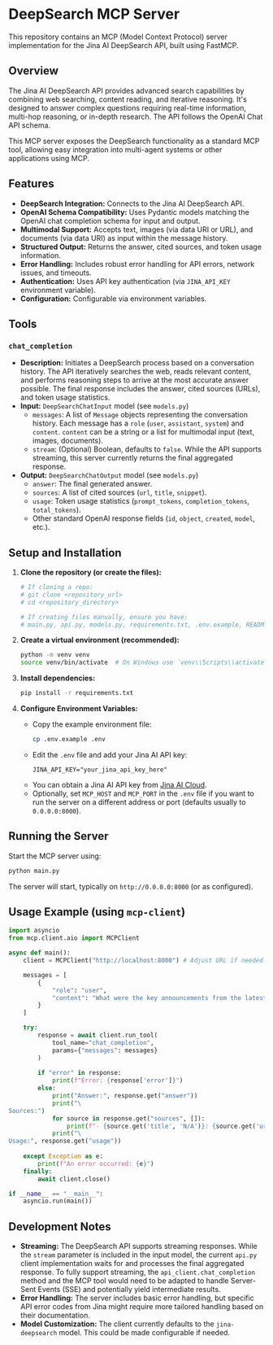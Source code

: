# DeepSearch MCP Server

This repository contains an MCP (Model Context Protocol) server implementation for the Jina AI DeepSearch API, built using FastMCP.

## Overview

The Jina AI DeepSearch API provides advanced search capabilities by combining web searching, content reading, and iterative reasoning. It's designed to answer complex questions requiring real-time information, multi-hop reasoning, or in-depth research. The API follows the OpenAI Chat API schema.

This MCP server exposes the DeepSearch functionality as a standard MCP tool, allowing easy integration into multi-agent systems or other applications using MCP.

## Features

*   **DeepSearch Integration:** Connects to the Jina AI DeepSearch API.
*   **OpenAI Schema Compatibility:** Uses Pydantic models matching the OpenAI chat completion schema for input and output.
*   **Multimodal Support:** Accepts text, images (via data URI or URL), and documents (via data URI) as input within the message history.
*   **Structured Output:** Returns the answer, cited sources, and token usage information.
*   **Error Handling:** Includes robust error handling for API errors, network issues, and timeouts.
*   **Authentication:** Uses API key authentication (via `JINA_API_KEY` environment variable).
*   **Configuration:** Configurable via environment variables.

## Tools

### `chat_completion`

*   **Description:** Initiates a DeepSearch process based on a conversation history. The API iteratively searches the web, reads relevant content, and performs reasoning steps to arrive at the most accurate answer possible. The final response includes the answer, cited sources (URLs), and token usage statistics.
*   **Input:** `DeepSearchChatInput` model (see `models.py`)
    *   `messages`: A list of `Message` objects representing the conversation history. Each message has a `role` (`user`, `assistant`, `system`) and `content`. `content` can be a string or a list for multimodal input (text, images, documents).
    *   `stream`: (Optional) Boolean, defaults to `false`. While the API supports streaming, this server currently returns the final aggregated response.
*   **Output:** `DeepSearchChatOutput` model (see `models.py`)
    *   `answer`: The final generated answer.
    *   `sources`: A list of cited sources (`url`, `title`, `snippet`).
    *   `usage`: Token usage statistics (`prompt_tokens`, `completion_tokens`, `total_tokens`).
    *   Other standard OpenAI response fields (`id`, `object`, `created`, `model`, etc.).

## Setup and Installation

1.  **Clone the repository (or create the files):**
    ```bash
    # If cloning a repo:
    # git clone <repository_url>
    # cd <repository_directory>

    # If creating files manually, ensure you have:
    # main.py, api.py, models.py, requirements.txt, .env.example, README.md
    ```

2.  **Create a virtual environment (recommended):**
    ```bash
    python -m venv venv
    source venv/bin/activate  # On Windows use `venv\\Scripts\\activate`
    ```

3.  **Install dependencies:**
    ```bash
    pip install -r requirements.txt
    ```

4.  **Configure Environment Variables:**
    *   Copy the example environment file:
        ```bash
        cp .env.example .env
        ```
    *   Edit the `.env` file and add your Jina AI API key:
        ```env
        JINA_API_KEY="your_jina_api_key_here"
        ```
    *   You can obtain a Jina AI API key from [Jina AI Cloud](https://cloud.jina.ai/).
    *   Optionally, set `MCP_HOST` and `MCP_PORT` in the `.env` file if you want to run the server on a different address or port (defaults usually to `0.0.0.0:8000`).

## Running the Server

Start the MCP server using:

```bash
python main.py
```

The server will start, typically on `http://0.0.0.0:8000` (or as configured).

## Usage Example (using `mcp-client`)

```python
import asyncio
from mcp.client.aio import MCPClient

async def main():
    client = MCPClient("http://localhost:8000") # Adjust URL if needed

    messages = [
        {
            "role": "user",
            "content": "What were the key announcements from the latest Apple event?"
        }
    ]

    try:
        response = await client.run_tool(
            tool_name="chat_completion",
            params={"messages": messages}
        )
        
        if "error" in response:
            print(f"Error: {response['error']}")
        else:
            print("Answer:", response.get("answer"))
            print("\
Sources:")
            for source in response.get("sources", []):
                print(f"- {source.get('title', 'N/A')}: {source.get('url')}")
            print("\
Usage:", response.get("usage"))
            
    except Exception as e:
        print(f"An error occurred: {e}")
    finally:
        await client.close()

if __name__ == "__main__":
    asyncio.run(main())
```

## Development Notes

*   **Streaming:** The DeepSearch API supports streaming responses. While the `stream` parameter is included in the input model, the current `api.py` client implementation waits for and processes the final aggregated response. To fully support streaming, the `api_client.chat_completion` method and the MCP tool would need to be adapted to handle Server-Sent Events (SSE) and potentially yield intermediate results.
*   **Error Handling:** The server includes basic error handling, but specific API error codes from Jina might require more tailored handling based on their documentation.
*   **Model Customization:** The client currently defaults to the `jina-deepsearch` model. This could be made configurable if needed.
